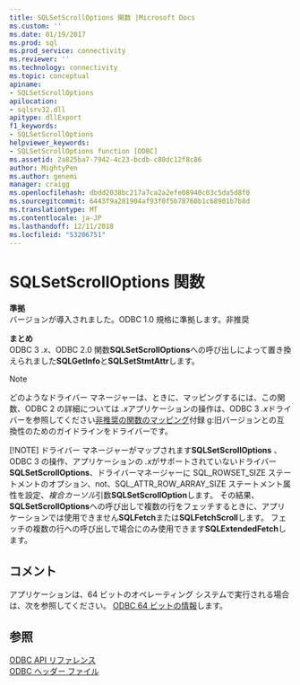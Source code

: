 ```yaml
---
title: SQLSetScrollOptions 関数 |Microsoft Docs
ms.custom: ''
ms.date: 01/19/2017
ms.prod: sql
ms.prod_service: connectivity
ms.reviewer: ''
ms.technology: connectivity
ms.topic: conceptual
apiname:
- SQLSetScrollOptions
apilocation:
- sqlsrv32.dll
apitype: dllExport
f1_keywords:
- SQLSetScrollOptions
helpviewer_keywords:
- SQLSetScrollOptions function [ODBC]
ms.assetid: 2a825ba7-7942-4c23-bcdb-c80dc12f8c86
author: MightyPen
ms.author: genemi
manager: craigg
ms.openlocfilehash: dbdd2038bc217a7ca2a2efe08940c03c5da5d8f0
ms.sourcegitcommit: 6443f9a281904af93f0f5b78760b1c68901b7b8d
ms.translationtype: MT
ms.contentlocale: ja-JP
ms.lasthandoff: 12/11/2018
ms.locfileid: "53206751"
---
```

# <a name="sqlsetscrolloptions-function"></a>SQLSetScrollOptions 関数
**準拠**  
 バージョンが導入されました。ODBC 1.0 規格に準拠します。非推奨  
  
 **まとめ**  
 ODBC 3 *.x*、ODBC 2.0 関数**SQLSetScrollOptions**への呼び出しによって置き換えられました**SQLGetInfo**と**SQLSetStmtAttr**します。  
  
> [!NOTE]
>  どのようなドライバー マネージャーは、ときに、マッピングするには、この関数、ODBC 2 の詳細については *.x*アプリケーションの操作は、ODBC 3 *.x*ドライバーを参照してください[非推奨の関数のマッピング](../../../odbc/reference/appendixes/mapping-deprecated-functions.md)付録 g:旧バージョンとの互換性のためのガイドラインをドライバーです。  
> 
> [!NOTE]
>  ドライバー マネージャーがマップされます**SQLSetScrollOptions** 、ODBC 3 の操作、アプリケーションの *.x*がサポートされていないドライバー **SQLSetScrollOptions**、ドライバーマネージャーに SQL_ROWSET_SIZE ステートメントのオプション、not、SQL_ATTR_ROW_ARRAY_SIZE ステートメント属性を設定、*複合カーソル*引数**SQLSetScrollOption**します。 その結果、 **SQLSetScrollOptions**への呼び出しで複数の行をフェッチするときに、アプリケーションでは使用できません**SQLFetch**または**SQLFetchScroll**します。 フェッチの複数の行への呼び出しで場合にのみ使用できます**SQLExtendedFetch**します。  
  
## <a name="remarks"></a>コメント  
 アプリケーションは、64 ビットのオペレーティング システムで実行される場合は、次を参照してください。 [ODBC 64 ビットの情報](../../../odbc/reference/odbc-64-bit-information.md)します。  
  
## <a name="see-also"></a>参照  
 [ODBC API リファレンス](../../../odbc/reference/syntax/odbc-api-reference.md)   
 [ODBC ヘッダー ファイル](../../../odbc/reference/install/odbc-header-files.md)
